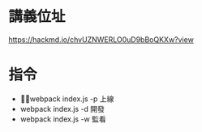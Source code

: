 # 講義位址

https://hackmd.io/chvUZNWERLO0uD9bBoQKXw?view

# 指令

- webpack index.js -p 上線 
- webpack index.js -d 開發
- webpack index.js -w 監看
